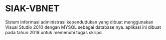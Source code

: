 # SIAK-VBNET
Sistem informasi administrasi kependudukan yang dibuat menggunakan Visual Studio 2010 dengan MYSQL sebagai database nya. aplikasi ini dibuat pada tahun 2018 untuk memenuhi tugas skripsi.
